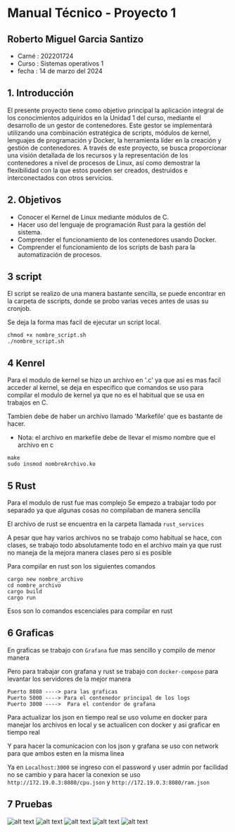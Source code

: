 # Manual Técnico - Proyecto 1
## Roberto Miguel Garcia Santizo
- Carné : 202201724
- Curso : Sistemas operativos 1
- fecha : 14 de marzo del 2024

## 1. Introducción

El presente proyecto tiene como objetivo principal la aplicación integral de los conocimientos adquiridos en la Unidad 1 del curso, mediante el desarrollo de un gestor de contenedores. Este gestor se implementará utilizando una combinación estratégica de scripts, módulos de kernel, lenguajes de programación y Docker, la herramienta líder en la creación y gestión de contenedores. A través de este proyecto, se busca proporcionar una visión detallada de los recursos y la representación de los contenedores a nivel de procesos de Linux, así como demostrar la flexibilidad con la que estos pueden ser creados, destruidos e interconectados con otros servicios.

## 2. Objetivos

*   Conocer el Kernel de Linux mediante módulos de C.
*   Hacer uso del lenguaje de programación Rust para la gestión del sistema.
*   Comprender el funcionamiento de los contenedores usando Docker.
*   Comprender el funcionamiento de los scripts de bash para la automatización de procesos.

## 3 script
El script se realizo de una manera bastante sencilla, se puede encontrar en la carpeta de sscripts, donde se probo varias veces antes de usas su cronjob.


Se deja la forma mas facil de ejecutar un script local.
```
chmod +x nombre_script.sh
./nombre_script.sh
```

## 4 Kenrel
Para el modulo de kernel se hizo un archivo en '.c' ya que asi es mas facil acceder al kernel, se deja en especifico que comandos se uso para compilar el modulo de kernel ya que no es el habitual que se usa en trabajos en C.

Tambien debe de haber un archivo llamado 'Markefile' que es bastante de hacer. 
* Nota: el archivo en markefile debe de llevar el mismo nombre que el archivo en c
```
make
sudo insmod nombreArchivo.ko
```

## 5 Rust
Para el modulo de rust fue mas complejo 
Se empezo a trabajar todo por separado ya que algunas cosas no compilaban de manera sencilla

El archivo de rust se encuentra en la carpeta llamada `rust_services`

A pesar que hay varios archivos no se trabajo como habitual se hace, con clases, se trabajo todo absolutamente todo en el archivo main ya que rust no maneja de la mejora manera clases pero si es posible

Para compilar en rust son los siguientes comandos
```
cargo new nombre_archivo
cd nombre_archivo
cargo build 
cargo run
```

Esos son lo comandos escenciales para compilar en rust

## 6 Graficas
En graficas se trabajo con `Grafana` fue mas sencillo y compilo de menor manera 

Pero para trabajar con grafana y rust se trabajo con `docker-compose` para levantar los servidores de la mejor manera

```
Puerto 8080 ----> para las graficas
Puerto 5000 ----> Para el contenedor principal de los logs
Puerto 3000 ---->  Para el contendor de grafana
```

Para actualizar los json en tiempo real se uso volume en docker para manejar los archivos en local y se actualicen con docker y asi graficar en tiempo real

Y para hacer la comunicacion con los json y grafana se uso con network para que ambos esten en la misma linea

Ya en `Localhost:3000` se ingreso con el password y user admin por facilidad no se cambio y para hacer la conexion se uso `http://172.19.0.3:8080/cpu.json` y `http://172.19.0.3:8080/ram.json`

## 7 Pruebas
![alt text](./Documentacion/image.png)
![alt text](./Documentacion/image-1.png)
![alt text](./Documentacion/image-2.png)
![alt text](./Documentacion/image-3.png)
![alt text](./Documentacion/image5.png)